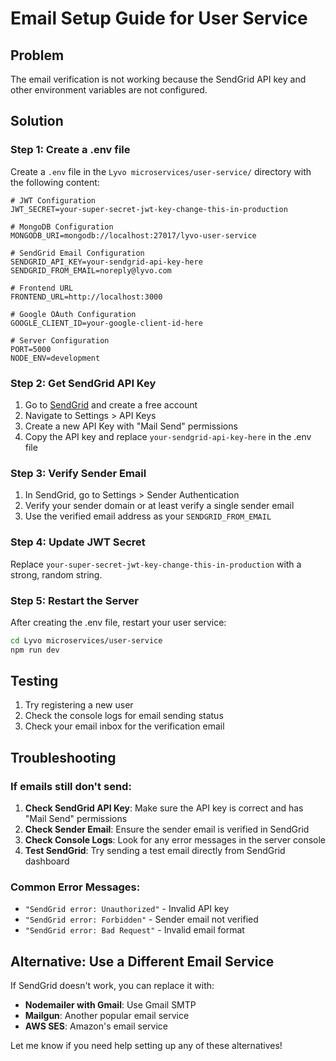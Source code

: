 # Email Setup Guide for User Service

## Problem
The email verification is not working because the SendGrid API key and other environment variables are not configured.

## Solution

### Step 1: Create a .env file
Create a `.env` file in the `Lyvo microservices/user-service/` directory with the following content:

```env
# JWT Configuration
JWT_SECRET=your-super-secret-jwt-key-change-this-in-production

# MongoDB Configuration
MONGODB_URI=mongodb://localhost:27017/lyvo-user-service

# SendGrid Email Configuration
SENDGRID_API_KEY=your-sendgrid-api-key-here
SENDGRID_FROM_EMAIL=noreply@lyvo.com

# Frontend URL
FRONTEND_URL=http://localhost:3000

# Google OAuth Configuration
GOOGLE_CLIENT_ID=your-google-client-id-here

# Server Configuration
PORT=5000
NODE_ENV=development
```

### Step 2: Get SendGrid API Key

1. Go to [SendGrid](https://sendgrid.com/) and create a free account
2. Navigate to Settings > API Keys
3. Create a new API Key with "Mail Send" permissions
4. Copy the API key and replace `your-sendgrid-api-key-here` in the .env file

### Step 3: Verify Sender Email

1. In SendGrid, go to Settings > Sender Authentication
2. Verify your sender domain or at least verify a single sender email
3. Use the verified email address as your `SENDGRID_FROM_EMAIL`

### Step 4: Update JWT Secret

Replace `your-super-secret-jwt-key-change-this-in-production` with a strong, random string.

### Step 5: Restart the Server

After creating the .env file, restart your user service:

```bash
cd Lyvo microservices/user-service
npm run dev
```

## Testing

1. Try registering a new user
2. Check the console logs for email sending status
3. Check your email inbox for the verification email

## Troubleshooting

### If emails still don't send:

1. **Check SendGrid API Key**: Make sure the API key is correct and has "Mail Send" permissions
2. **Check Sender Email**: Ensure the sender email is verified in SendGrid
3. **Check Console Logs**: Look for any error messages in the server console
4. **Test SendGrid**: Try sending a test email directly from SendGrid dashboard

### Common Error Messages:

- `"SendGrid error: Unauthorized"` - Invalid API key
- `"SendGrid error: Forbidden"` - Sender email not verified
- `"SendGrid error: Bad Request"` - Invalid email format

## Alternative: Use a Different Email Service

If SendGrid doesn't work, you can replace it with:

- **Nodemailer with Gmail**: Use Gmail SMTP
- **Mailgun**: Another popular email service
- **AWS SES**: Amazon's email service

Let me know if you need help setting up any of these alternatives! 